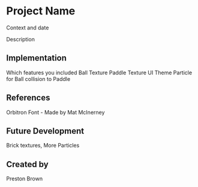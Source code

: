 # Project Name

Context and date

Description


## Implementation

Which features you included
Ball Texture
Paddle Texture
UI Theme
Particle for Ball collision to Paddle


## References
Orbitron Font - Made by Mat McInerney

## Future Development
Brick textures,
More Particles

## Created by
Preston Brown
